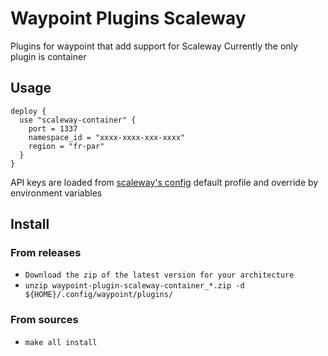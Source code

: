 # Waypoint Plugins Scaleway

Plugins for waypoint that add support for Scaleway
Currently the only plugin is container

## Usage

```hcl
deploy {
  use "scaleway-container" {
    port = 1337
    namespace_id = "xxxx-xxxx-xxx-xxxx"
    region = "fr-par"
  }
}
```
API keys are loaded from [scaleway's config](https://github.com/scaleway/scaleway-sdk-go/tree/master/scw#scaleway-config) default profile and override by environment variables

## Install

### From releases

- `Download the zip of the latest version for your architecture`
- `unzip waypoint-plugin-scaleway-container_*.zip -d ${HOME}/.config/waypoint/plugins/`

### From sources

- `make all install`

